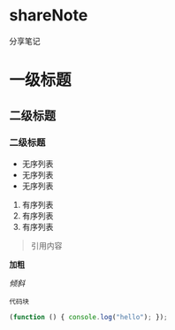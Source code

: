 # shareNote

分享笔记

# 一级标题

## 二级标题

### 二级标题

- 无序列表
- 无序列表
- 无序列表

1. 有序列表
2. 有序列表
3. 有序列表

> 引用内容

**加粗**

_倾斜_

`代码块`

```javascript
(function () { console.log("hello"); });
```
